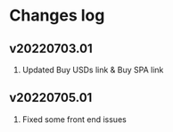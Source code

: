 # Changes log

## v20220703.01
1. Updated Buy USDs link & Buy SPA link

## v20220705.01
1. Fixed some front end issues